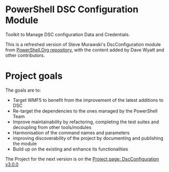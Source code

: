 PowerShell DSC Configuration Module
===========

Toolkit to Manage DSC configuration Data and Credentials.

This is a refreshed version of Steve Murawski's DscConfiguration module from
[PowerShell.Org repository](https://github.com/PowerShellOrg/DSC/), with the content added by Dave Wyatt
and other contributors.


Project goals
============

The goals are to:
 - Target WMF5 to benefit from the improvement of the latest additions to DSC
 - Re-target the dependencies to the ones managed by the PowerShell Team
 - Improve maintainability by refactoring, completing the test suites and decoupling from other tools/modules
 - Harmonisation of the command names and parameters
 - improving discoverability of the project by documenting and publishing the module
 - Build up on the existing and enhance its functionalities

The Project for the next version is on the [Project page: DscConfiguration v3.0.0](https://github.com/gaelcolas/DscConfiguration/projects/1)

